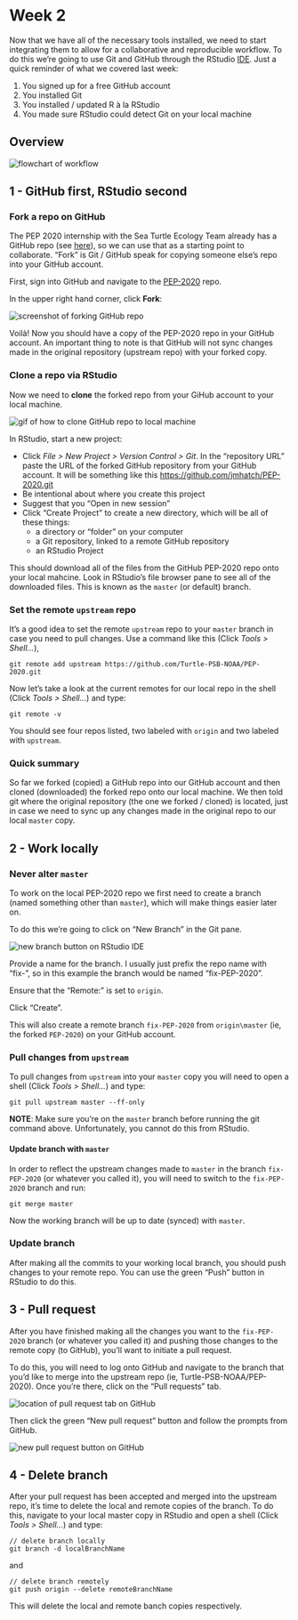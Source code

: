 Week 2
======

Now that we have all of the necessary tools installed, we need to start
integrating them to allow for a collaborative and reproducible workflow.
To do this we’re going to use Git and GitHub through the RStudio
[IDE](https://en.wikipedia.org/wiki/Integrated_development_environment).
Just a quick reminder of what we covered last week:

1.  You signed up for a free GitHub account
2.  You installed Git
3.  You installed / updated R à la RStudio
4.  You made sure RStudio could detect Git on your local machine

Overview
--------

![flowchart of workflow](img/overview.jpg)

1 - GitHub first, RStudio second
--------------------------------

### Fork a repo on GitHub

The PEP 2020 internship with the Sea Turtle Ecology Team already has a
GitHub repo (see [here](https://github.com/Turtle-PSB-NOAA/PEP-2020)),
so we can use that as a starting point to collaborate. “Fork” is Git /
GitHub speak for copying someone else’s repo into your GitHub account.

First, sign into GitHub and navigate to the
[PEP-2020](https://github.com/Turtle-PSB-NOAA/PEP-2020) repo.

In the upper right hand corner, click **Fork**:

![screenshot of forking GitHub repo](img/GitHub_fork.gif)

Voilà! Now you should have a copy of the PEP-2020 repo in your GitHub
account. An important thing to note is that GitHub will not sync changes
made in the original repository (upstream repo) with your forked copy.

### Clone a repo via RStudio

Now we need to **clone** the forked repo from your GiHub account to your
local machine.

![gif of how to clone GitHub repo to local
machine](img/GitHub_cloning.gif)

In RStudio, start a new project:

-   Click *File &gt; New Project &gt; Version Control &gt; Git*. In the
    “repository URL” paste the URL of the forked GitHub repository from
    your GitHub account. It will be something like this
    <a href="https://github.com/jmhatch/PEP-2020.git" class="uri">https://github.com/jmhatch/PEP-2020.git</a>
-   Be intentional about where you create this project
-   Suggest that you “Open in new session”
-   Click “Create Project” to create a new directory, which will be all
    of these things:
    -   a directory or “folder” on your computer
    -   a Git repository, linked to a remote GitHub repository
    -   an RStudio Project

This should download all of the files from the GitHub PEP-2020 repo onto
your local mahcine. Look in RStudio’s file browser pane to see all of
the downloaded files. This is known as the `master` (or default) branch.

### Set the remote `upstream` repo

It’s a good idea to set the remote `upstream` repo to your `master`
branch in case you need to pull changes. Use a command like this (Click
*Tools &gt; Shell…*),

`git remote add upstream https://github.com/Turtle-PSB-NOAA/PEP-2020.git`

Now let’s take a look at the current remotes for our local repo in the
shell (Click *Tools &gt; Shell…*) and type:

`git remote -v`

You should see four repos listed, two labeled with `origin` and two
labeled with `upstream`.

### Quick summary

So far we forked (copied) a GitHub repo into our GitHub account and then
cloned (downloaded) the forked repo onto our local machine. We then told
git where the original repository (the one we forked / cloned) is
located, just in case we need to sync up any changes made in the
original repo to our local `master` copy.

2 - Work locally
----------------

### Never alter `master`

To work on the local PEP-2020 repo we first need to create a branch
(named something other than `master`), which will make things easier
later on.

To do this we’re going to click on “New Branch” in the Git pane.

![new branch button on RStudio IDE](img/new_branch.gif)

Provide a name for the branch. I usually just prefix the repo name with
“fix-”, so in this example the branch would be named “fix-PEP-2020”.

Ensure that the “Remote:” is set to `origin`.

Click “Create”.

This will also create a remote branch `fix-PEP-2020` from
`origin\master` (ie, the forked `PEP-2020`) on your GitHub account.

### Pull changes from `upstream`

To pull changes from `upstream` into your `master` copy you will need to
open a shell (Click *Tools &gt; Shell…*) and type:

`git pull upstream master --ff-only`

**NOTE**: Make sure you’re on the `master` branch before running the git
command above. Unfortunately, you cannot do this from RStudio.

#### Update branch with `master`

In order to reflect the upstream changes made to `master` in the branch
`fix-PEP-2020` (or whatever you called it), you will need to switch to
the `fix-PEP-2020` branch and run:

`git merge master`

Now the working branch will be up to date (synced) with `master`.

### Update branch

After making all the commits to your working local branch, you should
push changes to your remote repo. You can use the green “Push” button in
RStudio to do this.

3 - Pull request
----------------

After you have finished making all the changes you want to the
`fix-PEP-2020` branch (or whatever you called it) and pushing those
changes to the remote copy (to GitHub), you’ll want to initiate a pull
request.

To do this, you will need to log onto GitHub and navigate to the branch
that you’d like to merge into the upstream repo (ie,
Turtle-PSB-NOAA/PEP-2020). Once you’re there, click on the “Pull
requests” tab.

![location of pull request tab on GitHub](img/pull_request_tab.gif)

Then click the green “New pull request” button and follow the prompts
from GitHub.

![new pull request button on GitHub](img/new_pull_request.gif)

4 - Delete branch
-----------------

After your pull request has been accepted and merged into the upstream
repo, it’s time to delete the local and remote copies of the branch. To
do this, navigate to your local master copy in RStudio and open a shell
(Click *Tools &gt; Shell…*) and type:

``` git
// delete branch locally
git branch -d localBranchName
```

and

``` git
// delete branch remotely
git push origin --delete remoteBranchName
```

This will delete the local and remote banch copies respectively.
